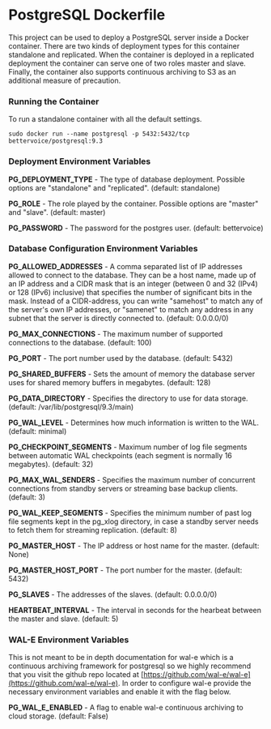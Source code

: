 PostgreSQL Dockerfile
==================

This project can be used to deploy a PostgreSQL server inside a Docker container. There are two kinds of deployment types for this container standalone and replicated. When the container is deployed in a replicated deployment the container can serve one of two roles master and slave. Finally, the container also supports continuous archiving to S3 as an additional measure of precaution.

### Running the Container

To run a standalone container with all the default settings.

```sudo docker run --name postgresql -p 5432:5432/tcp bettervoice/postgresql:9.3```

### Deployment Environment Variables

**PG_DEPLOYMENT_TYPE** - The type of database deployment. Possible options are "standalone" and "replicated". (default: standalone)

**PG_ROLE** - The role played by the container. Possible options are "master" and "slave". (default: master)

**PG_PASSWORD** - The password for the postgres user. (default: bettervoice)

### Database Configuration Environment Variables

**PG_ALLOWED_ADDRESSES** - A comma separated list of IP addresses allowed to connect to the database. They can be a host name, made up of an IP address and a CIDR mask that is an integer (between 0 and 32 (IPv4) or 128 (IPv6) inclusive) that specifies the number of significant bits in the mask. Instead of a CIDR-address, you can write "samehost" to match any of the server's own IP addresses, or "samenet" to match any address in any subnet that the server is directly connected to. (default: 0.0.0.0/0)

**PG_MAX_CONNECTIONS** - The maximum number of supported connections to the database. (default: 100)

**PG_PORT** - The port number used by the database. (default: 5432)

**PG_SHARED_BUFFERS** - Sets the amount of memory the database server uses for shared memory buffers in megabytes. (default: 128)

**PG_DATA_DIRECTORY** - Specifies the directory to use for data storage. (default: /var/lib/postgresql/9.3/main)

**PG_WAL_LEVEL** - Determines how much information is written to the WAL. (default: minimal)

**PG_CHECKPOINT_SEGMENTS** - Maximum number of log file segments between automatic WAL checkpoints (each segment is normally 16 megabytes). (default: 32)

**PG_MAX_WAL_SENDERS** - Specifies the maximum number of concurrent connections from standby servers or streaming base backup clients. (default: 3)

**PG_WAL_KEEP_SEGMENTS** - Specifies the minimum number of past log file segments kept in the pg_xlog directory, in case a standby server needs to fetch them for streaming replication. (default: 8)

**PG_MASTER_HOST** - The IP address or host name for the master. (default: None)

**PG_MASTER_HOST_PORT** - The port number for the master. (default: 5432)

**PG_SLAVES** - The addresses of the slaves. (default: 0.0.0.0/0)

**HEARTBEAT_INTERVAL** - The interval in seconds for the hearbeat between the master and slave. (default: 5)

### WAL-E Environment Variables

This is not meant to be in depth documentation for wal-e which is a continuous archiving framework for postgresql so we highly recommend that you visit the github repo located at [https://github.com/wal-e/wal-e](https://github.com/wal-e/wal-e). In order to configure wal-e provide the necessary environment variables and enable it with the flag below.

**PG_WAL_E_ENABLED** - A flag to enable wal-e continuous archiving to cloud storage. (default: False)